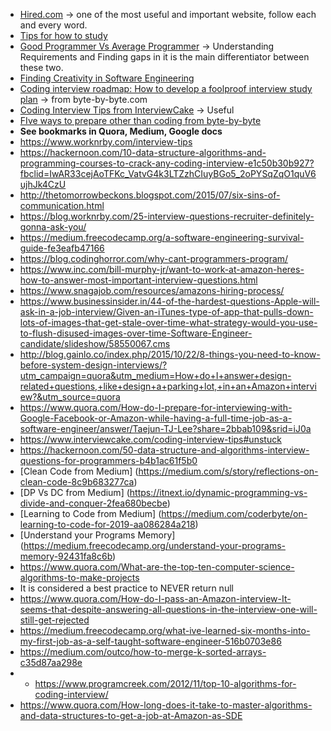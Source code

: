 - [Hired.com](https://hired.com/blog/candidates/how-to-effectively-prepare-for-technical-interviews/) -> one of the most useful and important website, follow each and every word.
- [Tips for how to study](https://haseebq.com/how-to-break-into-tech-job-hunting-and-interviews/#general-study)
- [Good Programmer Vs Average Programmer](https://hackernoon.com/good-programmer-vs-average-programmer-4a398889fe68) -> Understanding Requirements and Finding gaps in it is the main differentiator between these two.
- [Finding Creativity in Software Engineering](https://hackernoon.com/finding-creativity-in-software-engineering-5f20193ae54c)
- [Coding interview roadmap: How to develop a foolproof interview study plan](https://www.byte-by-byte.com/interview-roadmap/) -> from byte-by-byte.com
- [Coding Interview Tips from InterviewCake](https://www.interviewcake.com/coding-interview-tips) -> Useful
- [FIve ways to prepare other than coding from byte-by-byte](https://www.byte-by-byte.com/5-ways-to-prepare-for-your-coding-interview-other-than-coding/?utm_source=autoresponder&utm_medium=email&utm_campaign=new-subscribers&ck_subscriber_id=238790999)
- **See bookmarks in Quora, Medium, Google docs**
- https://www.worknrby.com/interview-tips
- https://hackernoon.com/10-data-structure-algorithms-and-programming-courses-to-crack-any-coding-interview-e1c50b30b927?fbclid=IwAR33cejAoTFKc_VatvG4k3LTZzhCIuyBGo5_2oPYSqZqO1quV6ujhJk4CzU
- http://thetomorrowbeckons.blogspot.com/2015/07/six-sins-of-communication.html
- https://blog.worknrby.com/25-interview-questions-recruiter-definitely-gonna-ask-you/
- https://medium.freecodecamp.org/a-software-engineering-survival-guide-fe3eafb47166
- https://blog.codinghorror.com/why-cant-programmers-program/
- https://www.inc.com/bill-murphy-jr/want-to-work-at-amazon-heres-how-to-answer-most-important-interview-questions.html
- https://www.snagajob.com/resources/amazons-hiring-process/
- https://www.businessinsider.in/44-of-the-hardest-questions-Apple-will-ask-in-a-job-interview/Given-an-iTunes-type-of-app-that-pulls-down-lots-of-images-that-get-stale-over-time-what-strategy-would-you-use-to-flush-disused-images-over-time-Software-Engineer-candidate/slideshow/58550067.cms
- http://blog.gainlo.co/index.php/2015/10/22/8-things-you-need-to-know-before-system-design-interviews/?utm_campaign=quora&utm_medium=How+do+I+answer+design-related+questions,+like+design+a+parking+lot,+in+an+Amazon+interview?&utm_source=quora
- https://www.quora.com/How-do-I-prepare-for-interviewing-with-Google-Facebook-or-Amazon-while-having-a-full-time-job-as-a-software-engineer/answer/Taejun-TJ-Lee?share=2bbab109&srid=iJ0a
- https://www.interviewcake.com/coding-interview-tips#unstuck
- https://hackernoon.com/50-data-structure-and-algorithms-interview-questions-for-programmers-b4b1ac61f5b0
- [Clean Code from Medium] (https://medium.com/s/story/reflections-on-clean-code-8c9b683277ca)
- [DP Vs DC from Medium] (https://itnext.io/dynamic-programming-vs-divide-and-conquer-2fea680becbe)
- [Learning to Code from Medium] (https://medium.com/coderbyte/on-learning-to-code-for-2019-aa086284a218)
- [Understand your Programs Memory] (https://medium.freecodecamp.org/understand-your-programs-memory-92431fa8c6b)
- https://www.quora.com/What-are-the-top-ten-computer-science-algorithms-to-make-projects
- It is considered a best practice to NEVER return null
- https://www.quora.com/How-do-I-pass-an-Amazon-interview-It-seems-that-despite-answering-all-questions-in-the-interview-one-will-still-get-rejected
- https://medium.freecodecamp.org/what-ive-learned-six-months-into-my-first-job-as-a-self-taught-software-engineer-516b0703e86
- https://medium.com/outco/how-to-merge-k-sorted-arrays-c35d87aa298e
- - https://www.programcreek.com/2012/11/top-10-algorithms-for-coding-interview/
- https://www.quora.com/How-long-does-it-take-to-master-algorithms-and-data-structures-to-get-a-job-at-Amazon-as-SDE
